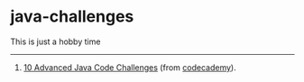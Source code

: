# java-challenges

This is just a hobby time

---

1. [10 Advanced Java Code Challenges](/codecademy) (from [codecademy](https://www.codecademy.com/resources/blog/advanced-java-code-challenges)).
